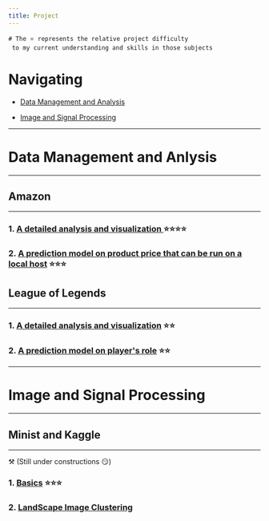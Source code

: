 ```yaml
---
title: Project
---
```


```
# The ⭐ represents the relative project difficulty 
 to my current understanding and skills in those subjects
```
# Navigating
- [Data Management and Analysis](#data-management-and-anlysis)

- [Image and Signal Processing](#image-and-signal-processing)

---
# Data Management and Anlysis
---
## Amazon 
---
### 1. [A detailed analysis and visualization ](https://github.com/asdacdsfca/Amazon_Analysis/blob/main/Amazon%20Product%20Visualization%20and%20Documents%20Analysis.html) ⭐⭐⭐⭐

### 2. [A prediction model on product price that can be run on a local host](https://github.com/asdacdsfca/Amazon_Model) ⭐⭐⭐


## League of Legends
---
### 1. [A detailed analysis and visualization](https://asdacdsfca.github.io/LOL_Esports_Analysis/) ⭐⭐

### 2. [A prediction model on player's role](https://github.com/asdacdsfca/LoL_Model) ⭐⭐


---
# Image and Signal Processing
---
## Minist and Kaggle
---
⚒️ (Still under constructions 😏)
### 1. [Basics](https://github.com/asdacdsfca/Pytorch_Prac) ⭐⭐⭐

### 2. [LandScape Image Clustering](https://github.com/asdacdsfca/Pytorch_Prac/blob/main/Kaggle/Kaggle_Landscape.py)